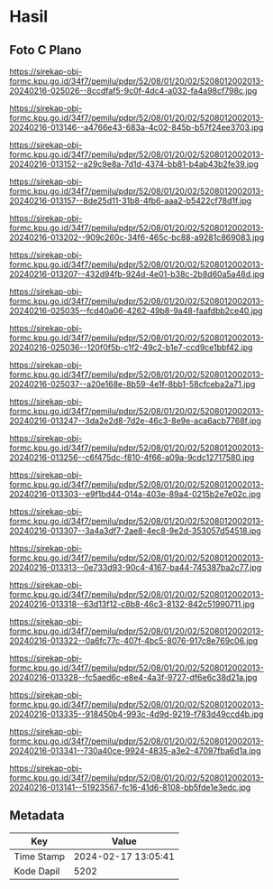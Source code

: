 # Hasil

## Foto C Plano

https://sirekap-obj-formc.kpu.go.id/34f7/pemilu/pdpr/52/08/01/20/02/5208012002013-20240216-025026--8ccdfaf5-9c0f-4dc4-a032-fa4a98cf798c.jpg

https://sirekap-obj-formc.kpu.go.id/34f7/pemilu/pdpr/52/08/01/20/02/5208012002013-20240216-013146--a4766e43-683a-4c02-845b-b57f24ee3703.jpg

https://sirekap-obj-formc.kpu.go.id/34f7/pemilu/pdpr/52/08/01/20/02/5208012002013-20240216-013152--a29c9e8a-7d1d-4374-bb81-b4ab43b2fe39.jpg

https://sirekap-obj-formc.kpu.go.id/34f7/pemilu/pdpr/52/08/01/20/02/5208012002013-20240216-013157--8de25d11-31b8-4fb6-aaa2-b5422cf78d1f.jpg

https://sirekap-obj-formc.kpu.go.id/34f7/pemilu/pdpr/52/08/01/20/02/5208012002013-20240216-013202--909c260c-34f6-465c-bc88-a9281c869083.jpg

https://sirekap-obj-formc.kpu.go.id/34f7/pemilu/pdpr/52/08/01/20/02/5208012002013-20240216-013207--432d94fb-924d-4e01-b38c-2b8d60a5a48d.jpg

https://sirekap-obj-formc.kpu.go.id/34f7/pemilu/pdpr/52/08/01/20/02/5208012002013-20240216-025035--fcd40a06-4262-49b8-9a48-faafdbb2ce40.jpg

https://sirekap-obj-formc.kpu.go.id/34f7/pemilu/pdpr/52/08/01/20/02/5208012002013-20240216-025036--120f0f5b-c1f2-49c2-b1e7-ccd9ce1bbf42.jpg

https://sirekap-obj-formc.kpu.go.id/34f7/pemilu/pdpr/52/08/01/20/02/5208012002013-20240216-025037--a20e168e-8b59-4e1f-8bb1-58cfceba2a71.jpg

https://sirekap-obj-formc.kpu.go.id/34f7/pemilu/pdpr/52/08/01/20/02/5208012002013-20240216-013247--3da2e2d8-7d2e-46c3-8e9e-aca6acb7768f.jpg

https://sirekap-obj-formc.kpu.go.id/34f7/pemilu/pdpr/52/08/01/20/02/5208012002013-20240216-013256--c6f475dc-f810-4f66-a09a-9cdc12717580.jpg

https://sirekap-obj-formc.kpu.go.id/34f7/pemilu/pdpr/52/08/01/20/02/5208012002013-20240216-013303--e9f1bd44-014a-403e-89a4-0215b2e7e02c.jpg

https://sirekap-obj-formc.kpu.go.id/34f7/pemilu/pdpr/52/08/01/20/02/5208012002013-20240216-013307--3a4a3df7-2ae8-4ec8-9e2d-353057d54518.jpg

https://sirekap-obj-formc.kpu.go.id/34f7/pemilu/pdpr/52/08/01/20/02/5208012002013-20240216-013313--0e733d93-90c4-4167-ba44-745387ba2c77.jpg

https://sirekap-obj-formc.kpu.go.id/34f7/pemilu/pdpr/52/08/01/20/02/5208012002013-20240216-013318--63d13f12-c8b8-46c3-8132-842c51990711.jpg

https://sirekap-obj-formc.kpu.go.id/34f7/pemilu/pdpr/52/08/01/20/02/5208012002013-20240216-013322--0a6fc77c-407f-4bc5-8076-917c8e769c06.jpg

https://sirekap-obj-formc.kpu.go.id/34f7/pemilu/pdpr/52/08/01/20/02/5208012002013-20240216-013328--fc5aed6c-e8e4-4a3f-9727-df6e6c38d21a.jpg

https://sirekap-obj-formc.kpu.go.id/34f7/pemilu/pdpr/52/08/01/20/02/5208012002013-20240216-013335--918450b4-993c-4d9d-9219-f783d49ccd4b.jpg

https://sirekap-obj-formc.kpu.go.id/34f7/pemilu/pdpr/52/08/01/20/02/5208012002013-20240216-013341--730a40ce-9924-4835-a3e2-47097fba6d1a.jpg

https://sirekap-obj-formc.kpu.go.id/34f7/pemilu/pdpr/52/08/01/20/02/5208012002013-20240216-013141--51923567-fc16-41d6-8108-bb5fde1e3edc.jpg


## Metadata

| Key        | Value               |
| ---------- | ------------------- |
| Time Stamp | 2024-02-17 13:05:41 |
| Kode Dapil | 5202                |



